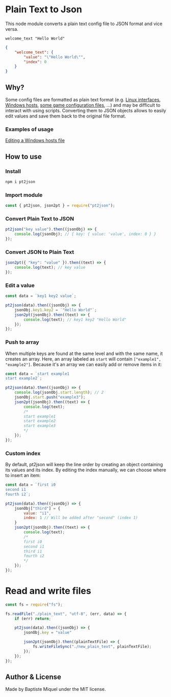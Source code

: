 # Plain Text to Json


This node module converts a plain text config file to JSON format and vice versa.

```text
welcome_text "Hello World"
```

```json
{
    "welcome_text": {
        "value": "\"Hello World\"",
        "index": 0
    }
}
```

## Why?

Some config files are formatted as plain text format (e.g. [Linux interfaces](https://www.cyberciti.biz/faq/setting-up-an-network-interfaces-file/), [Windows hosts](https://en.wikipedia.org/wiki/Hosts_(file)), [some game configuration files](https://docs.fivem.net/docs/server-manual/setting-up-a-server), ...) and may be difficult to interact with using scripts. Converting them to JSON objects allows to easily edit values and save them back to the original file format.

### Examples of usage

[Editing a Windows hosts file](https://github.com/BaptisteMiq/pt2json/tree/main/examples/windows_hosts)

## How to use

### Install

```bash
npm i pt2json
```

### Import module

```js
const { pt2json, json2pt } = require("pt2json");
```

### Convert Plain Text to JSON

```js
pt2json("key value").then((jsonObj) => {
    console.log(jsonObj); // { key: { value: 'value', index: 0 } }
});
```

### Convert JSON to Plain Text

```js
json2pt({ "key": "value" }).then((text) => {
    console.log(text); // key value
});
```

### Edit a value

```js
const data = `key1 key2 value`;

pt2json(data).then((jsonObj) => {
    jsonObj.key1.key2 = `"Hello World"`;
    json2pt(jsonObj).then((text) => {
        console.log(text); // key1 key2 "Hello World"
    });
});
```

### Push to array

When multiple keys are found at the same level and with the same name, it creates an array. Here, an array labeled as ```start``` will contain ```["example1", "example2"]```. Because it's an array we can easily add or remove items in it:

```js
const data = `start example1
start example2`;

pt2json(data).then((jsonObj) => {
    console.log(jsonObj.start.length); // 2
    jsonObj.start.push("example3");
    json2pt(jsonObj).then((text) => {
        console.log(text);
        /*
        start example1
        start example2
        start example3
        */
    });
});
```

### Custom index

By default, pt2json will keep the line order by creating an object containing its values and its index. By editing the index manually, we can choose where to insert an item:

```js
const data = `first i0
second i1
fourth i2`;

pt2json(data).then((jsonObj) => {
    jsonObj["third"] = {
        value: "i1",
        index: 1 // Will be added after "second" (index 1)
    }
    json2pt(jsonObj).then((text) => {
        console.log(text);
        /*
        first i0
        second i1
        third i1
        fourth i2
        */
    });
});
```

# Read and write files

```js
const fs = require("fs");

fs.readFile("./plain_text", "utf-8", (err, data) => {
    if (err) return;

    pt2json(data).then((jsonObj) => {
        jsonObj.key = "value"

        json2pt(jsonObj).then((plainTextFile) => {
            fs.writeFileSync("./new_plain_text", plainTextFile);
        });
    });
});
```

## Author & License

Made by Baptiste Miquel under the MIT license.